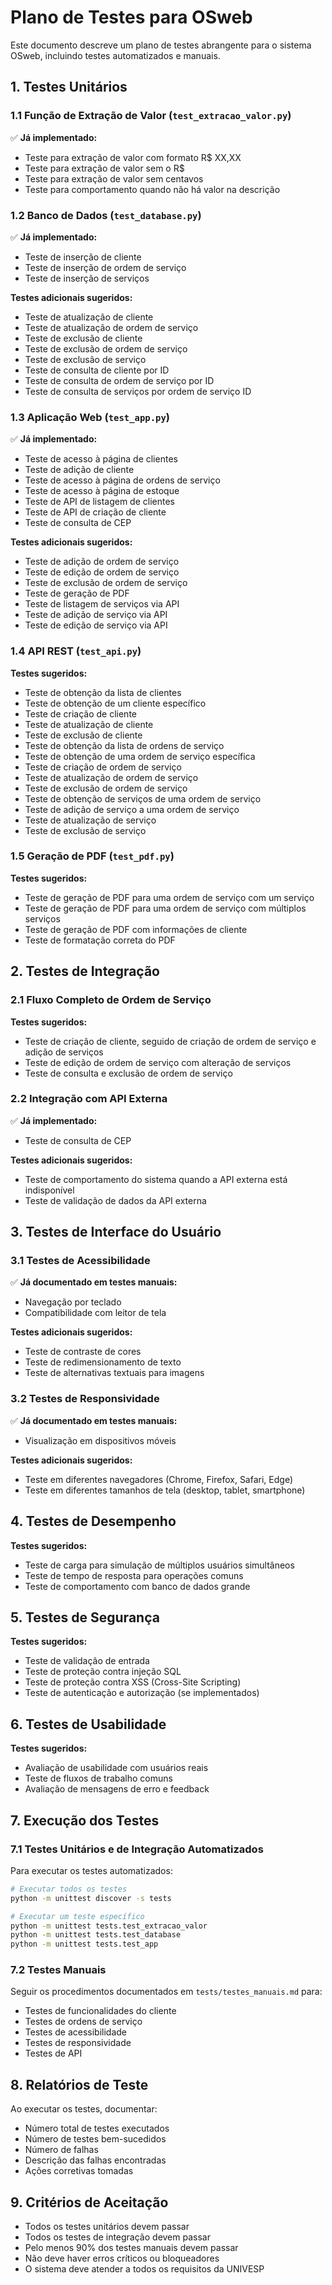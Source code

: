 # Plano de Testes para OSweb

Este documento descreve um plano de testes abrangente para o sistema OSweb, incluindo testes automatizados e manuais.

## 1. Testes Unitários

### 1.1 Função de Extração de Valor (`test_extracao_valor.py`)

✅ **Já implementado:**
- Teste para extração de valor com formato R$ XX,XX
- Teste para extração de valor sem o R$
- Teste para extração de valor sem centavos
- Teste para comportamento quando não há valor na descrição

### 1.2 Banco de Dados (`test_database.py`)

✅ **Já implementado:**
- Teste de inserção de cliente
- Teste de inserção de ordem de serviço
- Teste de inserção de serviços

**Testes adicionais sugeridos:**
- Teste de atualização de cliente
- Teste de atualização de ordem de serviço
- Teste de exclusão de cliente
- Teste de exclusão de ordem de serviço
- Teste de exclusão de serviço
- Teste de consulta de cliente por ID
- Teste de consulta de ordem de serviço por ID
- Teste de consulta de serviços por ordem de serviço ID

### 1.3 Aplicação Web (`test_app.py`)

✅ **Já implementado:**
- Teste de acesso à página de clientes
- Teste de adição de cliente
- Teste de acesso à página de ordens de serviço
- Teste de acesso à página de estoque
- Teste de API de listagem de clientes
- Teste de API de criação de cliente
- Teste de consulta de CEP

**Testes adicionais sugeridos:**
- Teste de adição de ordem de serviço
- Teste de edição de ordem de serviço
- Teste de exclusão de ordem de serviço
- Teste de geração de PDF
- Teste de listagem de serviços via API
- Teste de adição de serviço via API
- Teste de edição de serviço via API

### 1.4 API REST (`test_api.py`)

**Testes sugeridos:**
- Teste de obtenção da lista de clientes
- Teste de obtenção de um cliente específico
- Teste de criação de cliente
- Teste de atualização de cliente
- Teste de exclusão de cliente
- Teste de obtenção da lista de ordens de serviço
- Teste de obtenção de uma ordem de serviço específica
- Teste de criação de ordem de serviço
- Teste de atualização de ordem de serviço
- Teste de exclusão de ordem de serviço
- Teste de obtenção de serviços de uma ordem de serviço
- Teste de adição de serviço a uma ordem de serviço
- Teste de atualização de serviço
- Teste de exclusão de serviço

### 1.5 Geração de PDF (`test_pdf.py`)

**Testes sugeridos:**
- Teste de geração de PDF para uma ordem de serviço com um serviço
- Teste de geração de PDF para uma ordem de serviço com múltiplos serviços
- Teste de geração de PDF com informações de cliente
- Teste de formatação correta do PDF

## 2. Testes de Integração

### 2.1 Fluxo Completo de Ordem de Serviço

**Testes sugeridos:**
- Teste de criação de cliente, seguido de criação de ordem de serviço e adição de serviços
- Teste de edição de ordem de serviço com alteração de serviços
- Teste de consulta e exclusão de ordem de serviço

### 2.2 Integração com API Externa

✅ **Já implementado:**
- Teste de consulta de CEP

**Testes adicionais sugeridos:**
- Teste de comportamento do sistema quando a API externa está indisponível
- Teste de validação de dados da API externa

## 3. Testes de Interface do Usuário

### 3.1 Testes de Acessibilidade

✅ **Já documentado em testes manuais:**
- Navegação por teclado
- Compatibilidade com leitor de tela

**Testes adicionais sugeridos:**
- Teste de contraste de cores
- Teste de redimensionamento de texto
- Teste de alternativas textuais para imagens

### 3.2 Testes de Responsividade

✅ **Já documentado em testes manuais:**
- Visualização em dispositivos móveis

**Testes adicionais sugeridos:**
- Teste em diferentes navegadores (Chrome, Firefox, Safari, Edge)
- Teste em diferentes tamanhos de tela (desktop, tablet, smartphone)

## 4. Testes de Desempenho

**Testes sugeridos:**
- Teste de carga para simulação de múltiplos usuários simultâneos
- Teste de tempo de resposta para operações comuns
- Teste de comportamento com banco de dados grande

## 5. Testes de Segurança

**Testes sugeridos:**
- Teste de validação de entrada
- Teste de proteção contra injeção SQL
- Teste de proteção contra XSS (Cross-Site Scripting)
- Teste de autenticação e autorização (se implementados)

## 6. Testes de Usabilidade

**Testes sugeridos:**
- Avaliação de usabilidade com usuários reais
- Teste de fluxos de trabalho comuns
- Avaliação de mensagens de erro e feedback

## 7. Execução dos Testes

### 7.1 Testes Unitários e de Integração Automatizados

Para executar os testes automatizados:

```bash
# Executar todos os testes
python -m unittest discover -s tests

# Executar um teste específico
python -m unittest tests.test_extracao_valor
python -m unittest tests.test_database
python -m unittest tests.test_app
```

### 7.2 Testes Manuais

Seguir os procedimentos documentados em `tests/testes_manuais.md` para:
- Testes de funcionalidades do cliente
- Testes de ordens de serviço
- Testes de acessibilidade
- Testes de responsividade
- Testes de API

## 8. Relatórios de Teste

Ao executar os testes, documentar:
- Número total de testes executados
- Número de testes bem-sucedidos
- Número de falhas
- Descrição das falhas encontradas
- Ações corretivas tomadas

## 9. Critérios de Aceitação

- Todos os testes unitários devem passar
- Todos os testes de integração devem passar
- Pelo menos 90% dos testes manuais devem passar
- Não deve haver erros críticos ou bloqueadores
- O sistema deve atender a todos os requisitos da UNIVESP

